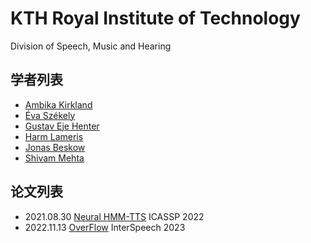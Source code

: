 # KTH Royal Institute of Technology

Division of Speech, Music and Hearing

## 学者列表

- [Ambika Kirkland](../Authors/Ambika_Kirkland.md)
- [Éva Székely](../Authors/Éva_Székely.md)
- [Gustav Eje Henter](../Authors/Gustav_Eje_Henter.md)
- [Harm Lameris](../../Authors/Harm_Lameris.md)
- [Jonas Beskow](../Authors/Jonas_Beskow.md)
- [Shivam Mehta](../Authors/Shivam_Mehta.md)

## 论文列表

- 2021.08.30 [Neural HMM-TTS](../Models/TTS2_Acoustic/2021.08.30_Neural_HMM_TTS.md) ICASSP 2022
- 2022.11.13 [OverFlow](../Models/TTS2_Acoustic/2022.11.13_OverFlow.md) InterSpeech 2023